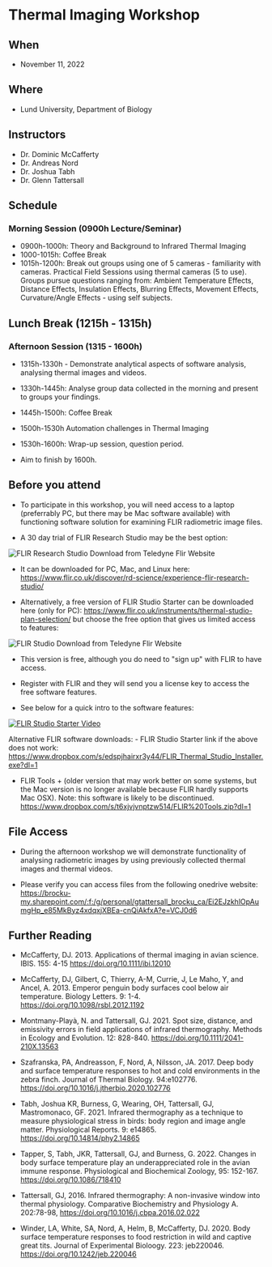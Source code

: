 
# Thermal Imaging Workshop

## When

-   November 11, 2022

## Where

-   Lund University, Department of Biology

## Instructors

-   Dr. Dominic McCafferty
-   Dr. Andreas Nord
-   Dr. Joshua Tabh
-   Dr. Glenn Tattersall

## Schedule

### Morning Session (0900h Lecture/Seminar)

-   0900h-1000h: Theory and Background to Infrared Thermal Imaging
-   1000-1015h:  Coffee Break
-   1015h-1200h: Break out groups using one of 5 cameras - familiarity with cameras. Practical Field Sessions using thermal cameras (5 to use).  Groups pursue questions ranging from: Ambient Temperature Effects, Distance Effects, Insulation Effects, Blurring Effects, Movement Effects, Curvature/Angle Effects - using self subjects.

## Lunch Break (1215h - 1315h)

### Afternoon Session (1315 - 1600h)

-   1315h-1330h - Demonstrate analytical aspects of software analysis, analysing thermal images and videos.

-   1330h-1445h: Analyse group data collected in the morning and present to groups your findings. 

-   1445h-1500h: Coffee Break

-   1500h-1530h Automation challenges in Thermal Imaging 
    
-   1530h-1600h: Wrap-up session, question period.

-   Aim to finish by 1600h.
    

## Before you attend

-   To participate in this workshop, you will need access to a laptop (preferrably PC, but there may be Mac software available) with functioning software solution for examining FLIR radiometric image files. 

- A 30 day trial of FLIR Research Studio may be the best option:

![FLIR Research Studio Download from Teledyne Flir
Website](img/FLIR_Research_Studio_Download.png)

- It can be downloaded for PC, Mac, and Linux here: https://www.flir.co.uk/discover/rd-science/experience-flir-research-studio/

-  Alternatively, a free version of FLIR Studio Starter can be downloaded here (only for PC): https://www.flir.co.uk/instruments/thermal-studio-plan-selection/ but choose the free option that gives us limited access to features:

![FLIR Studio Download from Teledyne Flir
Website](img/FLIR_Studio_Screenshot.png)

-   This version is free, although you do need to "sign up" with FLIR to
    have access.

-   Register with FLIR and they will send you a license key to access
    the free software features.

-   See below for a quick intro to the software features:

[![FLIR Studio Starter
Video](http://img.youtube.com/vi/sfrEELVn8Cg/0.jpg)](https://www.youtube.com/watch?v=sfrEELVn8Cg)


Alternative FLIR software downloads: - FLIR Studio Starter link if the
above does not work:
<https://www.dropbox.com/s/edspjhairxr3y44/FLIR_Thermal_Studio_Installer.exe?dl=1>

-   FLIR Tools + (older version that may work better on some systems,
    but the Mac version is no longer available because FLIR hardly
    supports Mac OSX). Note: this software is likely to be discontinued.
    <https://www.dropbox.com/s/t6xjvjvnptzw514/FLIR%20Tools.zip?dl=1>

## File Access

-   During the afternoon workshop we will demonstrate functionality of
    analysing radiometric images by using previously collected thermal
    images and thermal videos.

-   Please verify you can access files from the following onedrive
    website:
    <https://brocku-my.sharepoint.com/:f:/g/personal/gtattersall_brocku_ca/Ei2EJzkhlOpAumgHp_e85MkByz4xdqxjXBEa-cnQiAkfxA?e=VCJ0d6>

## Further Reading

-   McCafferty, DJ. 2013. Applications of thermal imaging in avian
    science. IBIS. 155: 4-15 <https://doi.org/10.1111/ibi.12010>

-   McCafferty, DJ, Gilbert, C, Thierry, A-M, Currie, J, Le Maho, Y, and
    Ancel, A. 2013. Emperor penguin body surfaces cool below air
    temperature. Biology Letters. 9: 1-4.
    <https://doi.org/10.1098/rsbl.2012.1192>

-   Montmany-Playà, N. and Tattersall, GJ. 2021. Spot size, distance,
    and emissivity errors in field applications of infrared
    thermography. Methods in Ecology and Evolution. 12: 828-840.
    <https://doi.org/10.1111/2041-210X.13563>

-   Szafranska, PA, Andreasson, F, Nord, A, Nilsson, JA. 2017. Deep body
    and surface temperature responses to hot and cold environments in
    the zebra finch. Journal of Thermal Biology. 94:e102776.
    <https://doi.org/10.1016/j.jtherbio.2020.102776>

-   Tabh, Joshua KR, Burness, G, Wearing, OH, Tattersall, GJ,
    Mastromonaco, GF. 2021. Infrared thermography as a technique to
    measure physiological stress in birds: body region and image angle
    matter. Physiological Reports. 9: e14865.
    <https://doi.org/10.14814/phy2.14865>

-   Tapper, S, Tabh, JKR, Tattersall, GJ, and Burness, G. 2022. Changes
    in body surface temperature play an underappreciated role in the
    avian immune response. Physiological and Biochemical Zoology, 95:
    152-167. <https://doi.org/10.1086/718410>

-   Tattersall, GJ, 2016. Infrared thermography: A non-invasive window
    into thermal physiology. Comparative Biochemistry and Physiology A.
    202:78-98, <https://doi.org/10.1016/j.cbpa.2016.02.022>

-   Winder, LA, White, SA, Nord, A, Helm, B, McCafferty, DJ. 2020. Body
    surface temperature responses to food restriction in wild and
    captive great tits. Journal of Experimental Bioloogy. 223:
    jeb220046. <https://doi.org/10.1242/jeb.220046>
